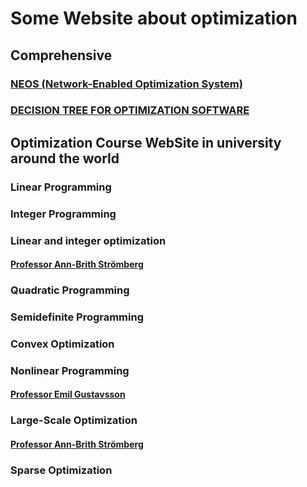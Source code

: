 # Some Website about optimization

## Comprehensive

### [NEOS (Network-Enabled Optimization System) ](https://neos-guide.org/)

### [DECISION TREE FOR OPTIMIZATION SOFTWARE](http://plato.asu.edu/guide.html)

## Optimization Course WebSite in university around the world

### Linear Programming


### Integer Programming


### Linear and integer optimization
#### [Professor Ann-Brith Strömberg](http://www.math.chalmers.se/Math/Grundutb/CTH/mve165/1718/)

### Quadratic Programming


### Semidefinite Programming


### Convex Optimization


### Nonlinear Programming
#### [Professor Emil Gustavsson](http://www.math.chalmers.se/Math/Grundutb/CTH/tma947/1718/#News)

### Large-Scale Optimization
#### [Professor Ann-Brith Strömberg](http://www.math.chalmers.se/Math/Grundutb/CTH/tma521/1718/)


### Sparse Optimization